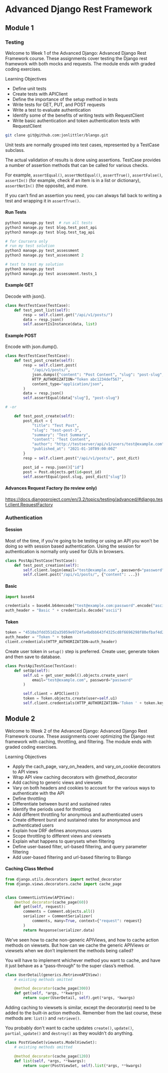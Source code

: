 # Advanced Django Rest Framework

## Module 1

### Testing

Welcome to Week 1 of the Advanced Django: Advanced Django Rest Framework course. These assignments cover testing the Django rest framework with both mocks and requests. The module ends with graded coding exercises.

Learning Objectives

- Define unit tests
- Create tests with APIClient
- Define the importance of the setup method in tests
- Write tests for GET, PUT, and POST requests
- Write a test to evaluate authentication
- Identify some of the benefits of writing tests with RequestClient
- Write basic authentication and token authentication tests with RequestClient

```bash
git clone git@github.com:jonlittler/blango.git
```

Unit tests are normally grouped into test cases, represented by a TestCase subclass.

The actual validation of results is done using assertions. TestCase provides a number of assertion methods that can be called for various checks.

For example, `assertEqual()`, `assertNotEqual()`, `assertTrue()`, `assertFalse()`, `assertIn()` (for example, check if an item is in a list or dictionary), `assertNotIn()` (the opposite), and more.

If you can’t find an assertion you need, you can always fall back to writing a test and wrapping it in `assertTrue()`.

#### Run Tests

```python
python3 manage.py test  # run all tests
python3 manage.py test blog.test_post_api
python3 manage.py test blog.test_tag_api

# for Coursera only
# run my test solution
python3 manage.py test_assessment
python3 manage.py test_assessment 2

# test to test my solution
python3 manage.py test
python3 manage.py test assessment.tests_1
```

#### Example GET

Decode with json().

```python
class RestTestCase(TestCase):
    def test_post_list(self):
        resp = self.client.get("/api/v1/posts/")
        data = resp.json()
        self.assertIsInstance(data, list)
```

#### Example POST

Encode with json.dump().

```python
class RestTestCase(TestCase):
    def test_post_create(self):
        resp = self.client.post(
            "/api/v1/posts/",
            json.dumps({"content": "Post Content", "slug": "post-slug", ...}),
            HTTP_AUTHORIZATION="Token abc1234def567",
            content_type="application/json",
        )
        data = resp.json()
        self.assertEqual(data["slug"], "post-slug")

# -or

    def test_post_create(self):
        post_dict = {
            "title": "Test Post",
            "slug": "test-post-3",
            "summary": "Test Summary",
            "content": "Test Content",
            "author": "http://testserver/api/v1/users/test@example.com",
            "published_at": "2021-01-10T09:00:00Z"
        }
        resp = self.client.post("/api/v1/posts/", post_dict)

        post_id = resp.json()["id"]
        post = Post.objects.get(id=post_id)
        self.assertEqual(post.slug, post_dict["slug"])
```

#### Advances Request Factory (to review only)

https://docs.djangoproject.com/en/3.2/topics/testing/advanced/#django.test.client.RequestFactory

### Authentication

#### Session

Most of the time, if you're going to be testing or using an API you won't be doing so with session based authentication. Using the session for authentication is normally only used for GUIs in browsers.

```python
class PostApiTestCase(TestCase):
    def test_post_creation(self):
        self.client.login(email="test@example.com", password="password")
        self.client.post("/api/v1/posts/", {"content": ...})
```

#### Basic

```python
import base64

credentials = base64.b64encode("test@example.com:password".encode("ascii"))
auth_header = "Basic " + credentials.decode("ascii")
```

#### Token

```python
token = "4510a3fdd351d2a35059e9724fa4bdbb643f4325cd8f6696298f80efbaf4d2c9"
auth_header = "Token " + token
client.credentials(HTTP_AUTHORIZATION=auth_header)
```

Create user token in `setup()` step is preferred. Create user, generate token and then save to database.

```python
class PostApiTestCase(TestCase):
    def setUp(self):
        self.u1 = get_user_model().objects.create_user(
            email="test@example.com", password="password"
        )

        self.client = APIClient()
        token = Token.objects.create(user=self.u1)
        self.client.credentials(HTTP_AUTHORIZATION='Token ' + token.key)
```

## Module 2

Welcome to Week 2 of the Advanced Django: Advanced Django Rest Framework course. These assignments cover optimizing the Django rest framework with caching, throttling, and filtering. The module ends with graded coding exercises.

Learning Objectives

- Apply the cach_page, vary_on_headers, and vary_on_cookie decorators to API views
- Wrap API view caching decorators with @method_decorator
- Add caching to generic views and viewsets
- Vary on both headers and cookies to account for the various ways to authenticate with the API
- Define throttling
- Differentiate between burst and sustained rates
- Identify the periods used for throttling
- Add different throttling for anonymous and authenticated users
- Create different burst and sustained rates for anonymous and authenticated users
- Explain how DRF defines anonymous users
- Scope throttling to different views and viewsets
- Explain what happens to querysets when filtering
- Define user-based filter, url-based filtering, and query parameter filtering
- Add user-based filtering and url-based filtering to Blango

#### Caching Class Method

```python
from django.utils.decorators import method_decorator
from django.views.decorators.cache import cache_page


class CommentListView(APIView):
    @method_decorator(cache_page(60))
    def get(self, request):
        comments = Comment.objects.all()
        serializer = CommentSerializer(
            comments, many=True, context={"request": request}
        )
        return Response(serializer.data)
```

We’ve seen how to cache non-generic APIViews, and how to cache action methods on viewsets. But how can we cache the generic APIViews or viewsets when we don’t implement the methods being called?

You will have to implement whichever method you want to cache, and have it just behave as a “pass-through” to the super class’s method.

```python
class UserDetail(generics.RetrieveAPIView):
    # existing methods omitted

    @method_decorator(cache_page(300))
    def get(self, *args, **kwargs):
        return super(UserDetail, self).get(*args, *kwargs)
```

Adding caching to viewsets is similar, except the decorator(s) need to be added to the built-in action methods. Remember from the last course, these methods are: `list()` and `retrieve()`.

You probably don't want to cache updates `create()`, `update()`, `partial_update()` and `destroy()` as they wouldn't do anything.

```python
class PostViewSet(viewsets.ModelViewSet):
    # existing methods omitted

    @method_decorator(cache_page(120))
    def list(self, *args, **kwargs):
        return super(PostViewSet, self).list(*args, **kwargs)
```
